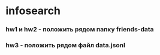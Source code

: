 # infosearch
### hw1 и hw2 - положить рядом папку friends-data
### hw3 - положить рядом файл data.jsonl
